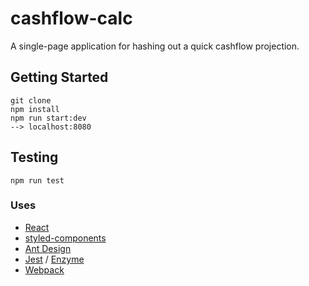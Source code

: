 # cashflow-calc

A single-page application for hashing out a quick cashflow projection.

## Getting Started
```````
git clone
npm install
npm run start:dev
--> localhost:8080
```````

## Testing
````
npm run test
````
### Uses
* [React](https://reactjs.org/)
* [styled-components](https://www.styled-components.com/)
* [Ant Design](https://ant.design/)
* [Jest](https://facebook.github.io/jest/) / [Enzyme](http://airbnb.io/enzyme/)
* [Webpack](https://webpack.js.org/)